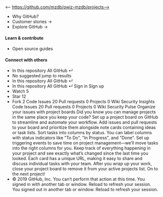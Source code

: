 <-- https://github.com/mzdb/pwiz-mzdb/projects-->

* Why GitHub? 
* Customer stories →
* Explore GitHub →
#### Learn & contribute
* Open source guides
#### Connect with others
* In this repository  All GitHub  ↵
* No suggested jump to results
* In this repository  All GitHub  ↵
* In this repository  All GitHub  ↵
Sign in  Sign up
* Watch  5 
* Star  12 
* Fork  2 
Code Issues 20 Pull requests 0 Projects 0 Wiki  Security  Insights
Code Issues 20 Pull requests 0 Projects 0 Wiki Security Pulse
Organize your issues with project boards
Did you know you can manage projects in the same place you keep your code? Set up a project board on GitHub to streamline and automate your workflow.
Add issues and pull requests to your board and prioritize them alongside note cards containing ideas or task lists.
Sort tasks into columns by status. You can label columns with status indicators like "To Do", "In Progress", and "Done".
Set up triggering events to save time on project management—we’ll move tasks into the right columns for you.
Keep track of everything happening in your project and see exactly what’s changed since the last time you looked.
Each card has a unique URL, making it easy to share and discuss individual tasks with your team.
After you wrap up your work, close your project board to remove it from your active projects list. On to the next project!
* © 2019 GitHub, Inc.
You can’t perform that action at this time.
You signed in with another tab or window. Reload to refresh your session. You signed out in another tab or window. Reload to refresh your session.